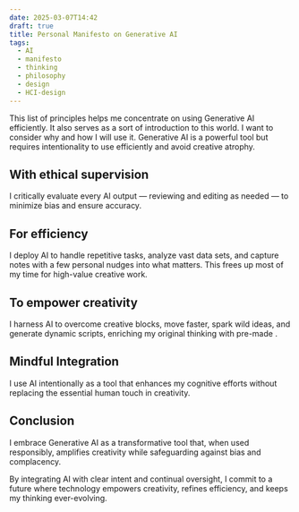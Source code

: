 ```yaml
---
date: 2025-03-07T14:42
draft: true
title: Personal Manifesto on Generative AI
tags:
  - AI
  - manifesto
  - thinking
  - philosophy
  - design
  - HCI-design
---
```

This list of principles helps me concentrate on using Generative AI efficiently. It also serves as a sort of introduction to this world. I want to consider why and how I will use it. Generative AI is a powerful tool but requires intentionality to use efficiently and avoid creative atrophy.

## With ethical supervision

I critically evaluate every AI output — reviewing and editing as needed — to minimize bias and ensure accuracy.

## For efficiency

I deploy AI to handle repetitive tasks, analyze vast data sets, and capture notes with a few personal nudges into what matters. This frees up most of my time for high-value creative work.

## To empower creativity

I harness AI to overcome creative blocks, move faster, spark wild ideas, and generate dynamic scripts, enriching my original thinking with pre-made .

## Mindful Integration

I use AI intentionally as a tool that enhances my cognitive efforts without replacing the essential human touch in creativity.

## Conclusion

I embrace Generative AI as a transformative tool that, when used responsibly, amplifies creativity while safeguarding against bias and complacency.

By integrating AI with clear intent and continual oversight, I commit to a future where technology empowers creativity, refines efficiency, and keeps my thinking ever-evolving.